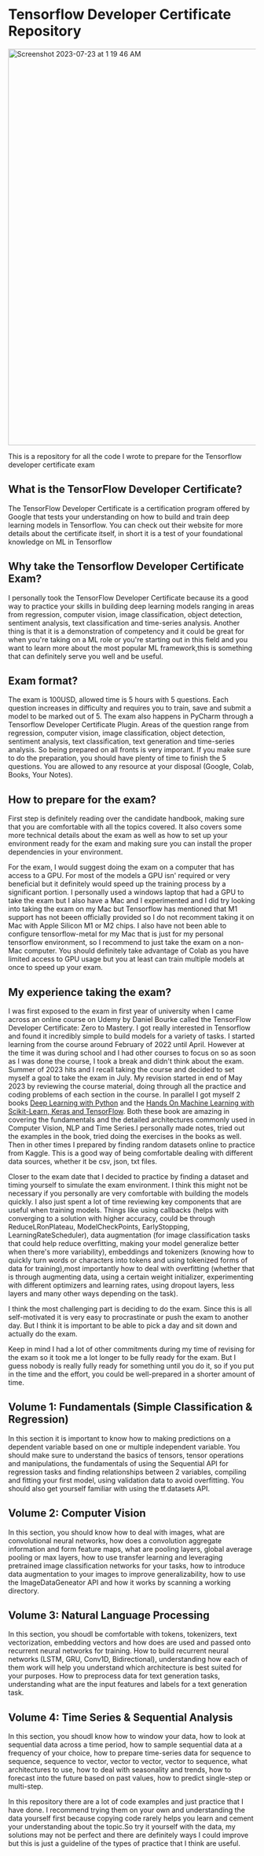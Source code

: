 # Tensorflow Developer Certificate Repository

<img width="807" alt="Screenshot 2023-07-23 at 1 19 46 AM" src="https://github.com/ambroseling/Tensorflow/assets/93873940/d160e80a-8caf-4020-a6d1-f439325e1162">

This is a repository for all the code I wrote to prepare for the Tensorflow developer certificate exam

## What is the TensorFlow Developer Certificate?
The TensorFlow Developer Certificate is a certification program offered by Google that tests your understanding on how to build and train deep learning models in Tensorflow. You can check out their website for more details about the certificate itself, in short it is a test of your foundational knowledge on ML in Tensorflow

## Why take the Tensorflow Developer Certificate Exam?
I personally took the TensorFlow Developer Certificate because its a good way to practice your skills in building deep learning models ranging in areas from regression, computer vision, image classification, object detection, sentiment analysis, text classification and time-series analysis. Another thing is that it is a demonstration of competency and it could be great for when you're taking on a ML role or you're starting out in this field and you want to learn more about the most popular ML framework,this is something that can definitely serve you well and be useful.

## Exam format?
The exam is 100USD, allowed time is 5 hours with 5 questions. Each question increases in difficulty and requires you to train, save and submit a model to be marked out of 5. The exam also happens in PyCharm through a Tensorflow Developer Certificate Plugin. Areas of the question range from regression, computer vision, image classification, object detection, sentiment analysis, text classification, text generation and time-series analysis. So being prepared on all fronts is very imporant. If you make sure to do the preparation, you should have plenty of time to finish the 5 questions. You are allowed to any resource at your disposal (Google, Colab, Books, Your Notes). 

## How to prepare for the exam?
First step is definitely reading over the candidate handbook, making sure that you are comfortable with all the topics covered. It also covers some more technical details about the exam as well as how to set up your environment ready for the exam and making sure you can install the proper dependencies in your environment.

For the exam, I would suggest doing the exam on a computer that has access to a GPU. For most of the models a GPU isn' required or very beneficial but it definitely would speed up the training process by a significant portion. I personally used a windows laptop that had a GPU to take the exam but I also have a Mac and I experimented and I did try looking into taking the exam on my Mac but Tensorflow has mentioned that M1 support has not beeen officially provided so I do not recomment taking it on Mac with Apple Silicon M1 or M2 chips. I also have not been able to configure tensorflow-metal for my Mac that is just for my personal tensorflow environment, so I recommend to just take the exam on a non-Mac computer. You should definitely take advantage of Colab as you have limited access to GPU usage but you at least can train multiple models at once to speed up your exam.

## My experience taking the exam?
I was first exposed to the exam in first year of university when I came across an online course on Udemy by Daniel Bourke called the TensorFlow Developer Certificate: Zero to Mastery. I got really interested in Tensorflow and found it incredibly simple to build models for a variety of tasks. I started learning from the course around February of 2022 until April. However at the time it was during school and I had other courses to focus on so as soon as I was done the course, I took a break and didn't think about the exam. Summer of 2023 hits and I recall taking the course and decided to set myself a goal to take the exam in July. My revision started in end of May 2023 by reviewing the course material, doing through all the practice and coding problems of each section in the course. In parallel I got myself 2 books [Deep Learning with Python](https://www.manning.com/books/deep-learning-with-python) and the [Hands On Machine Learning with Scikit-Learn, Keras and TensorFlow](https://www.oreilly.com/library/view/hands-on-machine-learning/9781492032632/). Both these book are amazing in covering the fundamentals and the detailed architectures commonly used in Computer Vision, NLP and Time Series.I personally made notes, tried out the examples in the book, tried doing the exercises in the books as well. Then in other times I prepared by finding random datasets online to practice from Kaggle. This is a good way of being comfortable dealing with different data sources, whether it be csv, json, txt files. 

Closer to the exam date that I decided to practice by finding a dataset and timing yourself to simulate the exam environment. I think this might not be necessary if you personally are very comfortable with building the models quickly. I also just spent a lot of time reviewing key components that are useful when training models. Things like using callbacks (helps with converging to a solution with higher accuracy, could be through ReduceLRonPlateau, ModelCheckPoints, EarlyStopping, LearningRateScheduler), data augmentation (for image classification tasks that could help reduce overfitting, making your model generalize better when there's more variability), embeddings and tokenizers (knowing how to quickly turn words or characters into tokens and using tokenized forms of data for training),most importantly how to deal with overfitting (whether that is through augmenting data, using a certain weight initializer, experimenting with different optimizers and learning rates, using dropout layers, less layers and many other ways depending on the task).

I think the most challenging part is deciding to do the exam. Since this is all self-motivated it is very easy to procrastinate or push the exam to another day. But I think it is important to be able to pick a day and sit down and actually do the exam.

Keep in mind I had a lot of other commitments during my time of revising for the exam so it took me a lot longer to be fully ready for the exam. But I guess nobody is really fully ready for something until you do it, so if you put in the time and the effort, you could be well-prepared in a shorter amount of time.

## Volume 1: Fundamentals (Simple Classification & Regression)
In this section it is important to know how to making predictions on a dependent variable based on one or multiple independent variable. You should make sure to understand the basics of tensors, tensor operations and manipulations, the fundamentals of using the Sequential API for regression tasks and finding relationships between 2 variables, compiling and fitting your first model, using validation data to avoid overfitting. You should also get yourself familiar with using the tf.datasets API.

## Volume 2: Computer Vision 
In this section, you should know how to deal with images, what are convolutional neural networks, how does a convolution aggregate information and form feature maps, what are pooling layers, global average pooling or max layers, how to use transfer learning and leveraging pretrained image classification networks for your tasks, how to introduce data augmentation to your images to improve generalizability, how to use the ImageDataGeneator API and how it works by scanning a working directory.

## Volume 3: Natural Language Processing
In this section, you shoudl be comfortable with tokens, tokenizers, text vectorization, embedding vectors and how does are used and passed onto recurrent neural networks for training. How to build recurrent neural networks (LSTM, GRU, Conv1D, Bidirectional), understanding how each of them work will help you understand which architecture is best suited for your purposes. How to preprocess data for text generation tasks, understanding what are the input features and labels for a text generation task.

## Volume 4: Time Series & Sequential Analysis
In this section, you shoudl know how to window your data, how to look at sequential data across a time period, how to sample sequential data at a frequency of your choice, how to prepare time-series data for sequence to sequence, sequence to vector, vector to vector, vector to sequence, what architectures to use, how to deal with seasonality and trends, how to forecast into the future based on past values, how to predict single-step or multi-step.

In this repository there are a lot of code examples and just practice that I have done. I recommend trying them on your own and understanding the data yourself first because copying code rarely helps you learn and cement your understanding about the topic.So try it yourself with the data, my solutions may not be perfect and there are definitely ways I could improve but this is just a guideline of the types of practice that I think are useful.
